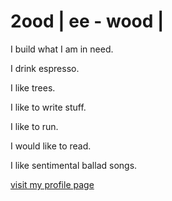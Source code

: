 # 2ood | ee - wood |

I build what I am in need.

I drink espresso.

I like trees.

I like to write stuff.

I like to run.

I would like to read.

I like sentimental ballad songs.

[visit my profile page](https://2ood.vercel/app)
